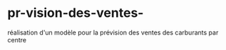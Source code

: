 # pr-vision-des-ventes-
réalisation d'un modèle pour la prévision des ventes des carburants par centre 
